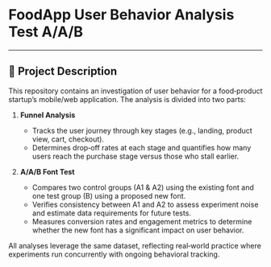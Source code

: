 # FoodApp User Behavior Analysis Test A/A/B

---

## 📄 Project Description

This repository contains an investigation of user behavior for a food‑product startup’s mobile/web application. The analysis is divided into two parts:

1. **Funnel Analysis**  
   - Tracks the user journey through key stages (e.g., landing, product view, cart, checkout).  
   - Determines drop‑off rates at each stage and quantifies how many users reach the purchase stage versus those who stall earlier.

2. **A/A/B Font Test**  
   - Compares two control groups (A1 & A2) using the existing font and one test group (B) using a proposed new font.  
   - Verifies consistency between A1 and A2 to assess experiment noise and estimate data requirements for future tests.  
   - Measures conversion rates and engagement metrics to determine whether the new font has a significant impact on user behavior.

All analyses leverage the same dataset, reflecting real‑world practice where experiments run concurrently with ongoing behavioral tracking.
